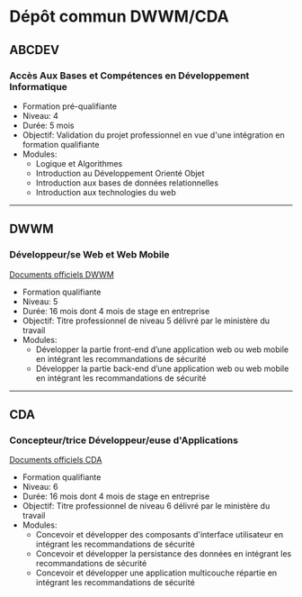 # Dépôt commun DWWM/CDA



## ABCDEV
### Accès Aux Bases et Compétences en Développement Informatique

- Formation pré-qualifiante
- Niveau: 4
- Durée: 5 mois
- Objectif: Validation du projet professionnel en vue d'une intégration en formation qualifiante
- Modules:
    - Logique et Algorithmes
    - Introduction au Développement Orienté Objet
    - Introduction aux bases de données relationnelles
    - Introduction aux technologies du web

---

## DWWM
### Développeur/se Web et Web Mobile

[Documents officiels DWWM](https://www.banque.di.afpa.fr/espaceemployeurscandidatsacteurs/EGPResultat.aspx?ct=01280m03&type=t)

- Formation qualifiante
- Niveau: 5
- Durée: 16 mois dont 4 mois de stage en entreprise
- Objectif: Titre professionnel de niveau 5 délivré par le ministère du travail
- Modules:
    - Développer la partie front-end d’une application web ou web mobile en intégrant les recommandations de sécurité
    - Développer la partie back-end d’une application web ou web mobile en intégrant les recommandations de sécurité

---

## CDA
### Concepteur/trice Développeur/euse d'Applications

[Documents officiels CDA](https://www.banque.di.afpa.fr/espaceemployeurscandidatsacteurs/EGPResultat.aspx?ct=01281m03&type=t)

- Formation qualifiante
- Niveau: 6
- Durée: 16 mois dont 4 mois de stage en entreprise
- Objectif: Titre professionnel de niveau 6 délivré par le ministère du travail
- Modules:
    - Concevoir et développer des composants d'interface utilisateur en intégrant les recommandations de sécurité
    - Concevoir et développer la persistance des données en intégrant les recommandations de sécurité
    - Concevoir et développer une application multicouche répartie en intégrant les recommandations de sécurité


